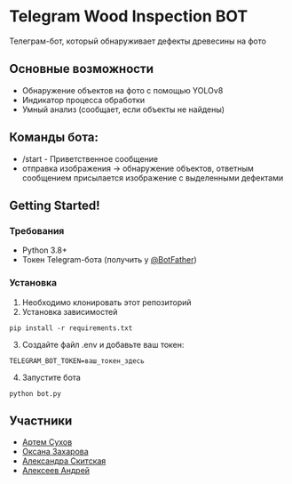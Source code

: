 # Telegram Wood Inspection BOT

Телеграм-бот, который обнаруживает дефекты древесины на фото



## Основные возможности

- Обнаружение объектов на фото с помощью YOLOv8
- Индикатор процесса обработки
- Умный анализ (сообщает, если объекты не найдены)

  
## Команды бота:
- /start - Приветственное сообщение
- отправка изображения -> обнаружение объектов, ответным сообщением присылается изображение с выделенными дефектами 


  
## Getting Started!

### Требования

- Python 3.8+
- Токен Telegram-бота (получить у [@BotFather](https://t.me/BotFather))

### Установка

1. Необходимо клонировать этот репозиторий
2. Установка зависимостей
```
pip install -r requirements.txt
```
3. Создайте файл .env и добавьте ваш токен:
 ```
TELEGRAM_BOT_TOKEN=ваш_токен_здесь
```
4. Запустите бота
```
python bot.py
```


## Участники
- [Артем Сухов](https://github.com/sukhovtema)
- [Оксана Захарова](https://github.com/OksZkh) 
- [Александра Скитская](https://github.com/skitskayaav)
- [Алексеев Андрей](https://github.com/AlekseevDS21) 
